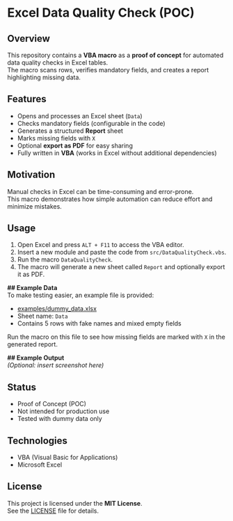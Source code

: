# Excel Data Quality Check (POC)

## Overview
This repository contains a **VBA macro** as a **proof of concept** for automated data quality checks in Excel tables.  
The macro scans rows, verifies mandatory fields, and creates a report highlighting missing data.  

## Features
- Opens and processes an Excel sheet (`Data`)
- Checks mandatory fields (configurable in the code)
- Generates a structured **Report** sheet
- Marks missing fields with `X`
- Optional **export as PDF** for easy sharing
- Fully written in **VBA** (works in Excel without additional dependencies)

## Motivation
Manual checks in Excel can be time-consuming and error-prone.  
This macro demonstrates how simple automation can reduce effort and minimize mistakes.

## Usage
1. Open Excel and press `ALT + F11` to access the VBA editor.  
2. Insert a new module and paste the code from `src/DataQualityCheck.vbs`.  
3. Run the macro `DataQualityCheck`.  
4. The macro will generate a new sheet called `Report` and optionally export it as PDF.

**## Example Data**  
To make testing easier, an example file is provided:  
- [examples/dummy_data.xlsx](examples/dummy_data.xlsx)  
- Sheet name: `Data`  
- Contains 5 rows with fake names and mixed empty fields  

Run the macro on this file to see how missing fields are marked with `X` in the generated report.  

**## Example Output**  
*(Optional: insert screenshot here)*  

## Status
- Proof of Concept (POC)  
- Not intended for production use  
- Tested with dummy data only  

## Technologies
- VBA (Visual Basic for Applications)  
- Microsoft Excel  

## License
This project is licensed under the **MIT License**.  
See the [LICENSE](LICENSE) file for details.
